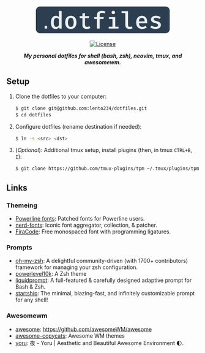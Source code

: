 <div align="center">

<h1>
    <img width="350" align="center" src="assets/dotfiles-logo.svg">
</h1>

[![License](https://img.shields.io/badge/license-MIT-blue?style=flat-square&labelColor=000000)](#license)

***My personal dotfiles for shell (bash, zsh), neovim, tmux, and awesomewm.***

</div>

## Setup

1. Clone the dotfiles to your computer:

    ```bash
    $ git clone git@github.com:lento234/dotfiles.git
    $ cd dotfiles
    ```

2. Configure dotfiles (rename destination if needed):

    ```bash
    $ ln -s <src> <dst>
    ```

3. (*Optional*): Additional tmux setup, install plugins (then, in tmux
   `CTRL+B`, `I`):

    ```bash
    $ git clone https://github.com/tmux-plugins/tpm ~/.tmux/plugins/tpm
    ```

## Links

### Themeing

- [Powerline fonts](https://github.com/powerline/fonts): Patched fonts for
  Powerline users.
- [nerd-fonts](https://github.com/ryanoasis/nerd-fonts): Iconic font
  aggregator, collection, & patcher.
- [FiraCode](https://github.com/tonsky/FiraCode): Free monospaced font with
  programming ligatures.

### Prompts

- [oh-my-zsh](https://github.com/ohmyzsh/ohmyzsh): A delightful
  community-driven (with 1700+ contributors) framework for managing your zsh
  configuration.
- [powerlevel10k](https://github.com/romkatv/powerlevel10k): A Zsh theme
- [liquidprompt](https://github.com/nojhan/liquidprompt):  A full-featured &
  carefully designed adaptive prompt for Bash & Zsh.
- [startship](https://starship.rs): The minimal, blazing-fast, and infinitely
  customizable prompt for any shell! 

### Awesomewm

- [awesome](https://github.com/awesomeWM/awesome): https://github.com/awesomeWM/awesome
- [awesome-copycats](https://github.com/lcpz/awesome-copycats): Awesome WM themes 
- [yoru](https://github.com/rxyhn/yoru): 夜 - Yoru | Aesthetic and Beautiful Awesome Environment 🌓.
